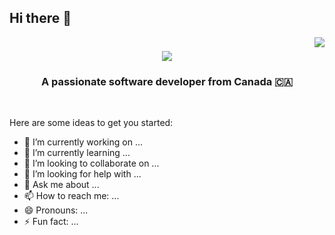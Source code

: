 ## Hi there 👋

<img align="right" src="https://visitor-badge.laobi.icu/badge?page_id=salesp07.salesp07" />
<h1 align="center">
    <img src="https://readme-typing-svg.herokuapp.com/?font=Righteous&size=35&center=true&vCenter=true&width=500&height=70&duration=4000&lines=Hi+There!+👋;+I'm+Jing+Yi!;" />
</h1>
<h3 align="center">A passionate software developer from Canada 🇨🇦</h3>
<br/>

Here are some ideas to get you started:

- 🔭 I’m currently working on ...
- 🌱 I’m currently learning ...
- 👯 I’m looking to collaborate on ...
- 🤔 I’m looking for help with ...
- 💬 Ask me about ...
- 📫 How to reach me: ...
- 😄 Pronouns: ...
- ⚡ Fun fact: ...
